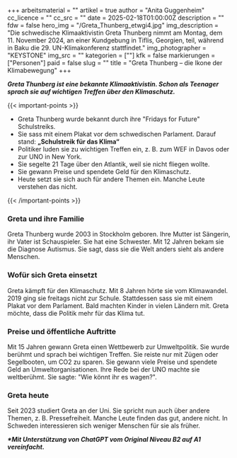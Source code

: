 +++
arbeitsmaterial = ""
artikel = true
author = "Anita Guggenheim"
cc_licence = ""
cc_src = ""
date = 2025-02-18T01:00:00Z
description = ""
fdw = false
hero_img = "/Greta_Thunberg_etwgi4.jpg"
img_description = "Die schwedische Klimaaktivistin Greta Thunberg nimmt am Montag, dem 11. November 2024, an einer Kundgebung in Tiflis, Georgien, teil, während in Baku die 29. UN-Klimakonferenz stattfindet."
img_photographer = "KEYSTONE"
img_src = ""
kategorien = [""]
kfk = false
markierungen = ["Personen"]
paid = false
slug = ""
title = "Greta Thunberg – die Ikone der Klimabewegung"
+++

**_Greta Thunberg ist eine bekannte Klimaaktivistin. Schon als Teenager sprach sie auf wichtigen Treffen über den Klimaschutz._**

{{< important-points >}}

<ul>

<li>Greta Thunberg wurde bekannt durch ihre "Fridays for Future" Schulstreiks.</li>

<li>Sie sass mit einem Plakat vor dem schwedischen Parlament. Darauf stand: <b>„Schulstreik für das Klima“</b></li>

<li>Politiker luden sie zu wichtigen Treffen ein, z. B. zum WEF in Davos oder zur UNO in New York.</li>

<li>Sie segelte 21 Tage über den Atlantik, weil sie nicht fliegen wollte.</li>

<li>Sie gewann Preise und spendete Geld für den Klimaschutz.</li>

<li>Heute setzt sie sich auch für andere Themen ein. Manche Leute verstehen das nicht.</li>

</ul>

{{< /important-points >}}

### Greta und ihre Familie

Greta Thunberg wurde 2003 in Stockholm geboren. Ihre Mutter ist Sängerin, ihr Vater ist Schauspieler. Sie hat eine Schwester. Mit 12 Jahren bekam sie die Diagnose Autismus. Sie sagt, dass sie die Welt anders sieht als andere Menschen.

### Wofür sich Greta einsetzt

Greta kämpft für den Klimaschutz. Mit 8 Jahren hörte sie vom Klimawandel. 2019 ging sie freitags nicht zur Schule. Stattdessen sass sie mit einem Plakat vor dem Parlament. Bald machten Kinder in vielen Ländern mit. Greta möchte, dass die Politik mehr für das Klima tut.

### Preise und öffentliche Auftritte

Mit 15 Jahren gewann Greta einen Wettbewerb zur Umweltpolitik. Sie wurde berühmt und sprach bei wichtigen Treffen. Sie reiste nur mit Zügen oder Segelbooten, um CO2 zu sparen. Sie gewann viele Preise und spendete Geld an Umweltorganisationen. Ihre Rede bei der UNO machte sie weltberühmt. Sie sagte: "Wie könnt ihr es wagen?".

### Greta heute

Seit 2023 studiert Greta an der Uni. Sie spricht nun auch über andere Themen, z. B. Pressefreiheit. Manche Leute finden das gut, andere nicht. In Schweden interessieren sich weniger Menschen für sie als früher.


**_\*Mit Unterstützung von ChatGPT vom Original Niveau B2 auf A1 vereinfacht._**